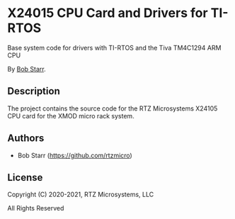 # X24015 CPU Card and Drivers for TI-RTOS
Base system code for drivers with TI-RTOS and the Tiva TM4C1294 ARM CPU

By [Bob Starr](https://www.rtzmicro.com).

## Description
The  project contains the source code for the RTZ Microsystems X24105 CPU card
for the XMOD micro rack system.

## Authors

* Bob Starr (https://github.com/rtzmicro)


## License

Copyright (C) 2020-2021, RTZ Microsystems, LLC

All Rights Reserved

 